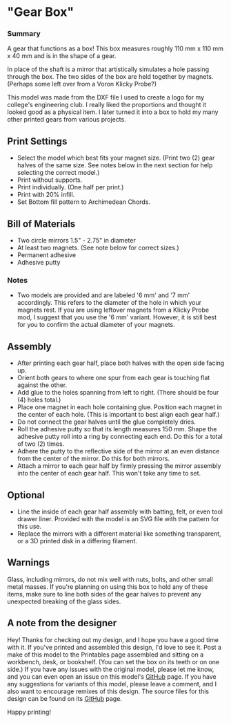 # "Gear Box"

### Summary

A gear that functions as a box! This box measures roughly 110 mm x 110 mm x 40 mm and is in the shape of a gear.

In place of the shaft is a mirror that artistically simulates a hole passing through the box. The two sides of the box are held together by magnets. (Perhaps some left over from a Voron Klicky Probe?)

This model was made from the DXF file I used to create a logo for my college's engineering club. I really liked the proportions and thought it looked good as a physical item. I later turned it into a box to hold my many other printed gears from various projects.

## Print Settings

- Select the model which best fits your magnet size. (Print two (2) gear halves of the same size. See notes below in the next section for help selecting the correct model.)
- Print without supports.
- Print individually. (One half per print.)
- Print with 20% infill.
- Set Bottom fill pattern to Archimedean Chords.

## Bill of Materials

- Two circle mirrors 1.5" - 2.75" in diameter
- At least two magnets. (See note below for correct sizes.)
- Permanent adhesive
- Adhesive putty

### Notes

- Two models are provided and are labeled '6 mm' and '7 mm' accordingly. This refers to the diameter of the hole in which your magnets rest. If you are using leftover magnets from a Klicky Probe mod, I suggest that you use the '6 mm' variant. However, it is still best for you to confirm the actual diameter of your magnets.

## Assembly

- After printing each gear half, place both halves with the open side facing up.
- Orient both gears to where one spur from each gear is touching flat against the other.
- Add glue to the holes spanning from left to right. (There should be four (4) holes total.)
- Place one magnet in each hole containing glue. Position each magnet in the center of each hole. (This is important to best align each gear half.)
- Do not connect the gear halves until the glue completely dries.
- Roll the adhesive putty so that its length measures 150 mm. Shape the adhesive putty roll into a ring by connecting each end. Do this for a total of two (2) times.
- Adhere the putty to the reflective side of the mirror at an even distance from the center of the mirror. Do this for both mirrors.
- Attach a mirror to each gear half by firmly pressing the mirror assembly into the center of each gear half. This won't take any time to set.

## Optional

- Line the inside of each gear half assembly with batting, felt, or even tool drawer liner. Provided with the model is an SVG file with the pattern for this use.
- Replace the mirrors with a different material like something transparent, or a 3D printed disk in a differing filament.

## Warnings

Glass, including mirrors, do not mix well with nuts, bolts, and other small metal masses. If you're planning on using this box to hold any of these items, make sure to line both sides of the gear halves to prevent any unexpected breaking of the glass sides.

## A note from the designer

Hey! Thanks for checking out my design, and I hope you have a good time with it. If you've printed and assembled this design, I'd love to see it. Post a make of this model to the Printables page assembled and sitting on a workbench, desk, or bookshelf. (You can set the box on its teeth or on one side.) If you have any issues with the original model, please let me know, and you can even open an issue on this model's [GitHub](https://github.com/EvokeMadness/gear-box) page. If you have any suggestions for variants of this model, please leave a comment, and I also want to encourage remixes of this design. The source files for this design can be found on its [GitHub](https://github.com/EvokeMadness/gear-box) page.

Happy printing!
